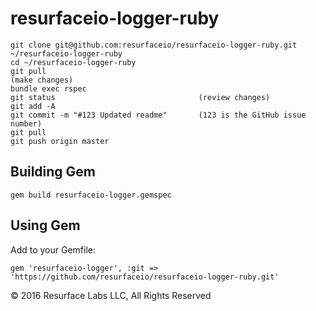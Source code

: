 # resurfaceio-logger-ruby

    git clone git@github.com:resurfaceio/resurfaceio-logger-ruby.git ~/resurfaceio-logger-ruby
    cd ~/resurfaceio-logger-ruby
    git pull
    (make changes)
    bundle exec rspec
    git status                                (review changes)
    git add -A
    git commit -m "#123 Updated readme"       (123 is the GitHub issue number)
    git pull
    git push origin master

## Building Gem

    gem build resurfaceio-logger.gemspec

## Using Gem

Add to your Gemfile:

    gem 'resurfaceio-logger', :git => 'https://github.com/resurfaceio/resurfaceio-logger-ruby.git'

&copy; 2016 Resurface Labs LLC, All Rights Reserved
